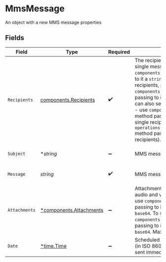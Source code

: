 # MmsMessage

An object with a new MMS message properties


## Fields

| Field                                                                                                                                                                                                                                                                                                                                                                                                                                                                                                                                                                                                                                                                                           | Type                                                                                                                                                                                                                                                                                                                                                                                                                                                                                                                                                                                                                                                                                            | Required                                                                                                                                                                                                                                                                                                                                                                                                                                                                                                                                                                                                                                                                                        | Description                                                                                                                                                                                                                                                                                                                                                                                                                                                                                                                                                                                                                                                                                     | Example                                                                                                                                                                                                                                                                                                                                                                                                                                                                                                                                                                                                                                                                                         |
| ----------------------------------------------------------------------------------------------------------------------------------------------------------------------------------------------------------------------------------------------------------------------------------------------------------------------------------------------------------------------------------------------------------------------------------------------------------------------------------------------------------------------------------------------------------------------------------------------------------------------------------------------------------------------------------------------- | ----------------------------------------------------------------------------------------------------------------------------------------------------------------------------------------------------------------------------------------------------------------------------------------------------------------------------------------------------------------------------------------------------------------------------------------------------------------------------------------------------------------------------------------------------------------------------------------------------------------------------------------------------------------------------------------------- | ----------------------------------------------------------------------------------------------------------------------------------------------------------------------------------------------------------------------------------------------------------------------------------------------------------------------------------------------------------------------------------------------------------------------------------------------------------------------------------------------------------------------------------------------------------------------------------------------------------------------------------------------------------------------------------------------- | ----------------------------------------------------------------------------------------------------------------------------------------------------------------------------------------------------------------------------------------------------------------------------------------------------------------------------------------------------------------------------------------------------------------------------------------------------------------------------------------------------------------------------------------------------------------------------------------------------------------------------------------------------------------------------------------------- | ----------------------------------------------------------------------------------------------------------------------------------------------------------------------------------------------------------------------------------------------------------------------------------------------------------------------------------------------------------------------------------------------------------------------------------------------------------------------------------------------------------------------------------------------------------------------------------------------------------------------------------------------------------------------------------------------- |
| `Recipients`                                                                                                                                                                                                                                                                                                                                                                                                                                                                                                                                                                                                                                                                                    | [components.Recipients](../../models/components/recipients.md)                                                                                                                                                                                                                                                                                                                                                                                                                                                                                                                                                                                                                                  | :heavy_check_mark:                                                                                                                                                                                                                                                                                                                                                                                                                                                                                                                                                                                                                                                                              | The recipient number or multiple recipients numbers of single message. To set one recipient, simply use `components.CreateRecipientsStr()` method simply passing to it a `string` with his phone number. To set multiple recipients, please use `components.CreateRecipientsArrayOfStr()` method passing to it `[]string` with recipients.\r\n\r\nOptionally you can also set custom id (user identifier) for each message - use `components.CreateRecipientsPhoneNumberWithCid()` method passing `PhoneNumberWithCid` struct (in case of single recipient) or `operations.CreateRecipientsArrayOfPhoneNumberWithCid()` method passing `[]PhoneNumberWithCid` (in case of multiple recipients). |                                                                                                                                                                                                                                                                                                                                                                                                                                                                                                                                                                                                                                                                                                 |
| `Subject`                                                                                                                                                                                                                                                                                                                                                                                                                                                                                                                                                                                                                                                                                       | **string*                                                                                                                                                                                                                                                                                                                                                                                                                                                                                                                                                                                                                                                                                       | :heavy_minus_sign:                                                                                                                                                                                                                                                                                                                                                                                                                                                                                                                                                                                                                                                                              | MMS message subject                                                                                                                                                                                                                                                                                                                                                                                                                                                                                                                                                                                                                                                                             | To jest temat wiadomości                                                                                                                                                                                                                                                                                                                                                                                                                                                                                                                                                                                                                                                                        |
| `Message`                                                                                                                                                                                                                                                                                                                                                                                                                                                                                                                                                                                                                                                                                       | *string*                                                                                                                                                                                                                                                                                                                                                                                                                                                                                                                                                                                                                                                                                        | :heavy_check_mark:                                                                                                                                                                                                                                                                                                                                                                                                                                                                                                                                                                                                                                                                              | MMS message content                                                                                                                                                                                                                                                                                                                                                                                                                                                                                                                                                                                                                                                                             | To jest treść wiadomości                                                                                                                                                                                                                                                                                                                                                                                                                                                                                                                                                                                                                                                                        |
| `Attachments`                                                                                                                                                                                                                                                                                                                                                                                                                                                                                                                                                                                                                                                                                   | [*components.Attachments](../../models/components/attachments.md)                                                                                                                                                                                                                                                                                                                                                                                                                                                                                                                                                                                                                               | :heavy_minus_sign:                                                                                                                                                                                                                                                                                                                                                                                                                                                                                                                                                                                                                                                                              | Attachments for the message. You can pass here images, audio and video files bodies. To set one attachment please use `components.CreateAttachmentsStr()` method simply passing to it a `string` with attachment body encoded with `base64`. To set multiple attachments - please use `components.CreateAttachmentsArrayOfStr()` method passing to it `[]string` with attachment bodies encoded by `base64`. Max 3 attachments per message.                                                                                                                                                                                                                                                     |                                                                                                                                                                                                                                                                                                                                                                                                                                                                                                                                                                                                                                                                                                 |
| `Date`                                                                                                                                                                                                                                                                                                                                                                                                                                                                                                                                                                                                                                                                                          | [*time.Time](https://pkg.go.dev/time#Time)                                                                                                                                                                                                                                                                                                                                                                                                                                                                                                                                                                                                                                                      | :heavy_minus_sign:                                                                                                                                                                                                                                                                                                                                                                                                                                                                                                                                                                                                                                                                              | Scheduled future date and time of sending the message (in ISO 8601 format). If missing or null - message will be sent immediately                                                                                                                                                                                                                                                                                                                                                                                                                                                                                                                                                               | <nil>                                                                                                                                                                                                                                                                                                                                                                                                                                                                                                                                                                                                                                                                                           |